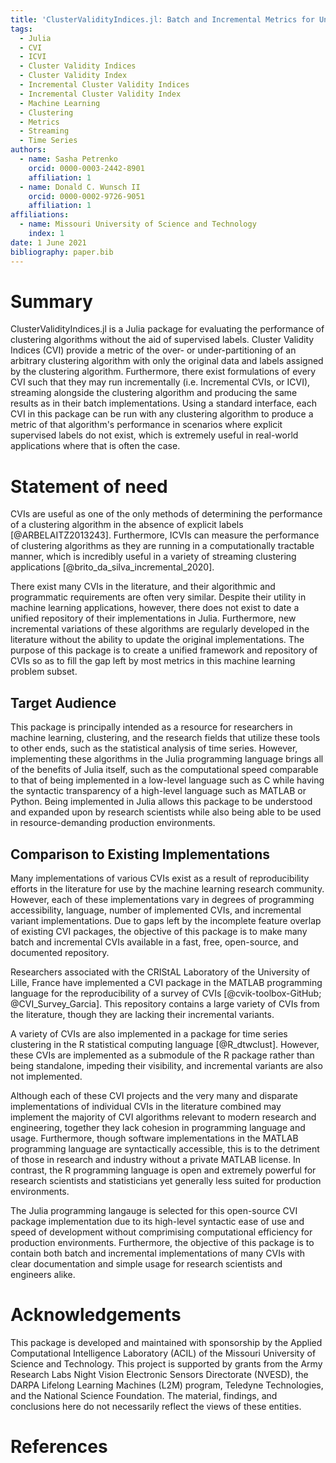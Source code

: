 ```yaml
---
title: 'ClusterValidityIndices.jl: Batch and Incremental Metrics for Unsupervised Learning'
tags:
  - Julia
  - CVI
  - ICVI
  - Cluster Validity Indices
  - Cluster Validity Index
  - Incremental Cluster Validity Indices
  - Incremental Cluster Validity Index
  - Machine Learning
  - Clustering
  - Metrics
  - Streaming
  - Time Series
authors:
  - name: Sasha Petrenko
    orcid: 0000-0003-2442-8901
    affiliation: 1
  - name: Donald C. Wunsch II
    orcid: 0000-0002-9726-9051
    affiliation: 1
affiliations:
  - name: Missouri University of Science and Technology
    index: 1
date: 1 June 2021
bibliography: paper.bib
---
```


# Summary

ClusterValidityIndices.jl is a Julia package for evaluating the performance of clustering algorithms without the aid of supervised labels.
Cluster Validity Indices (CVI) provide a metric of the over- or under-partitioning of an arbitrary clustering algorithm with only the original data and labels assigned by the clustering algorithm.
Furthermore, there exist formulations of every CVI such that they may run incrementally (i.e. Incremental CVIs, or ICVI), streaming alongside the clustering algorithm and producing the same results as in their batch implementations.
Using a standard interface, each CVI in this package can be run with any clustering algorithm to produce a metric of that algorithm's performance in scenarios where explicit supervised labels do not exist, which is extremely useful in real-world applications where that is often the case.

# Statement of need

CVIs are useful as one of the only methods of determining the performance of a clustering algorithm in the absence of explicit labels [@ARBELAITZ2013243].
Furthermore, ICVIs can measure the performance of clustering algorithms as they are running in a computationally tractable manner, which is incredibly useful in a variety of streaming clustering applications [@brito_da_silva_incremental_2020].

There exist many CVIs in the literature, and their algorithmic and programmatic requirements are often very similar.
Despite their utility in machine learning applications, however, there does not exist to date a unified repository of their implementations in Julia.
Furthermore, new incremental variations of these algorithms are regularly developed in the literature without the ability to update the original implementations.
The purpose of this package is to create a unified framework and repository of CVIs so as to fill the gap left by most metrics in this machine learning problem subset.

## Target Audience

This package is principally intended as a resource for researchers in machine learning, clustering, and the research fields that utilize these tools to other ends, such as the statistical analysis of time series.
However, implementing these algorithms in the Julia programming language brings all of the benefits of Julia itself, such as the computational speed comparable to that of being implemented in a low-level language such as C while having the syntactic transparency of a high-level language such as MATLAB or Python.
Being implemented in Julia allows this package to be understood and expanded upon by research scientists while also being able to be used in resource-demanding production environments.

## Comparison to Existing Implementations

Many implementations of various CVIs exist as a result of reproducibility efforts in the literature for use by the machine learning research community.
However, each of these implementations vary in degrees of programming accessibility, language, number of implemented CVIs, and incremental variant implementations.
Due to gaps left by the incomplete feature overlap of existing CVI packages, the objective of this package is to make many batch and incremental CVIs available in a fast, free, open-source, and documented repository.

Researchers associated with the CRIStAL Laboratory of the University of Lille, France have implemented a CVI package in the MATLAB programming language for the reproducibility of a survey of CVIs [@cvik-toolbox-GitHub; @CVI_Survey_Garcia].
This repository contains a large variety of CVIs from the literature, though they are lacking their incremental variants.

A variety of CVIs are also implemented in a package for time series clustering in the R statistical computing language [@R_dtwclust].
However, these CVIs are implemented as a submodule of the R package rather than being standalone, impeding their visibility, and incremental variants are also not implemented.

Although each of these CVI projects and the very many and disparate implementations of individual CVIs in the literature combined may implement the majority of CVI algorithms relevant to modern research and engineering, together they lack cohesion in programming language and usage.
Furthermore, though software implementations in the MATLAB programming language are syntactically accessible, this is to the detriment of those in research and industry without a private MATLAB license.
In contrast, the R programming language is open and extremely powerful for research scientists and statisticians yet generally less suited for production environments.

The Julia programming langauge is selected for this open-source CVI package implementation due to its high-level syntactic ease of use and speed of development without comprimising computational efficiency for production environments.
Furthermore, the objective of this package is to contain both batch and incremental implementations of many CVIs with clear documentation and simple usage for research scientists and engineers alike.

# Acknowledgements

This package is developed and maintained with sponsorship by the Applied Computational Intelligence Laboratory (ACIL) of the Missouri University of Science and Technology.
This project is supported by grants from the Army Research Labs Night Vision Electronic Sensors Directorate (NVESD), the DARPA Lifelong Learning Machines (L2M) program, Teledyne Technologies, and the National Science Foundation.
The material, findings, and conclusions here do not necessarily reflect the views of these entities.

# References